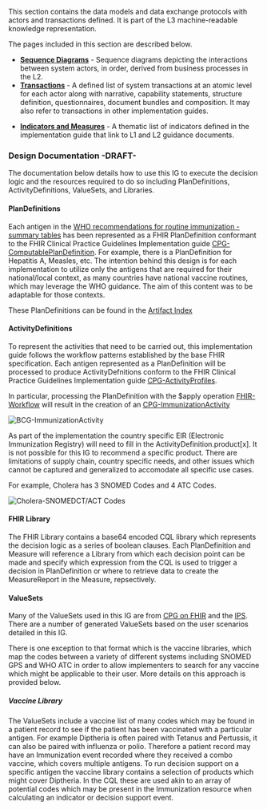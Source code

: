 This section contains the data models and data exchange protocols with actors and transactions defined. It is part of the L3 machine-readable knowledge representation.

The pages included in this section are described below. 

<!-- - [**Actors**](actors.html) - A list and description of software or human entities that interact with the system, derived from business requirements defined in the L2. -->
- [**Sequence Diagrams**](sequence-diagrams.html) - Sequence diagrams depicting the interactions between system actors, in order, derived from business processes in the L2.
- [**Transactions**](transactions.html) - A defined list of system transactions at an atomic level for each actor along with narrative, capability statements, structure definition, questionnaires, document bundles and composition. It may also refer to transactions in other implementation guides.
<!-- - [**Logical Models**](logical-models.html) - A StructureDefinition resource that describes data element definitions and their associated rules of usage, derived from the data dictionary in the L2. -->
- [**Indicators and Measures**](indicators-measures.html) - A thematic list of indicators defined in the implementation guide that link to L1 and L2 guidance documents. 

### Design Documentation -DRAFT-
The documentation below details how to use this IG to execute the decision logic and the resources required to do so including PlanDefinitions, ActivityDefinitions, ValueSets, and Libraries.

#### PlanDefinitions
Each antigen in the [WHO recommendations for routine immunization - summary tables](https://www.who.int/teams/immunization-vaccines-and-biologicals/policies/who-recommendations-for-routine-immunization---summary-tables) has been represented as a FHIR PlanDefinition conformant to the FHIR Clinical Practice Guidelines Implementation guide [CPG-ComputablePlanDefinition](http://hl7.org/fhir/uv/cpg/StructureDefinition/cpg-computableplandefinition). For example, there is a PlanDefinition for Hepatitis A, Measles, etc. The intention behind this design is for each implementation to utilize only the antigens that are required for their national/local context, as many countries have national vaccine routines, which may leverage the WHO guidance. The aim of this content was to be adaptable for those contexts. 

These PlanDefinitions can be found in the [Artifact Index](artifacts.html)

#### ActivityDefinitions
To represent the activities that need to be carried out, this implementation guide follows the workflow patterns established by the base FHIR specification. Each antigen represented as a PlanDefinition will be processed to produce ActivityDefnitions conform to the FHIR Clinical Practice Guidelines Implementation guide [CPG-ActivityProfiles](http://hl7.org/fhir/uv/cpg/profiles.html#activity-profiles).

In particular, processing the PlanDefinition  with the $apply operation [FHIR-Workflow](https://www.hl7.org/fhir/workflow.html) will result in the creation of an [CPG-ImmunizationActivity](http://hl7.org/fhir/uv/cpg/StructureDefinition-cpg-immunizationactivity.html)

![BCG-ImmunizationActivity](./ActivityDefinition_BCG_Example1.png)

As part of the implementation the country specific EIR (Electronic Immunization Registry) will need to fill in the ActivityDefinition.product[x]. It is not possible for this IG to recommend a specific product. There are limitations of supply chain, country specific needs, and other issues which cannot be captured and generalized to accomodate all specific use cases. 

For example, Cholera has 3 SNOMED Codes and 4 ATC Codes.

![Cholera-SNOMEDCT/ACT Codes](./Cholera_SNOMED_ATC_Example.png)

#### FHIR Library
The FHIR Library contains a base64 encoded CQL library which represents the decision logic as a series of boolean clauses. Each PlanDefinition and Measure will reference a Library from which each decision point can be made and specify which expression from the CQL is used to trigger a decision in PlanDefinition or where to retrieve data to create the MeasureReport in the Measure, repsectively.

#### ValueSets
Many of the ValueSets used in this IG are  from [CPG on FHIR](https://hl7.org/fhir/uv/cpg/) and the [IPS](https://hl7.org/fhir/uv/ips/). There are a number of generated ValueSets based on the user scenarios detailed in this IG.

There is one exception to that format which is the vaccine libraries, which map the codes between a variety of different systems including SNOMED GPS and WHO ATC in order to allow implementers to search for any vaccine which might be applicable to their user. More details on this approach is provided below. 

##### Vaccine Library
The ValueSets include a vaccine list of many codes which may be found in a patient record to see if the patient has been vaccinated with a particular antigen. For example Diptheria is often paired with Tetanus and Pertussis, it can also be paired with influenza or polio. Therefore a patient record may have an Immunization event recorded where they received a combo vaccine, which covers multiple antigens. To run decision support on a specific antigen the vaccine library contains a selection of products which might cover Diptheria. In the CQL these are used akin to an array of potential codes which may be present in the Immunization resource when calculating an indicator or decision support event. 
